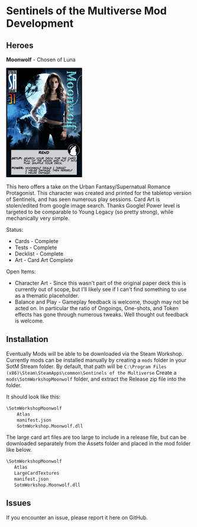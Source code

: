 # Sentinels of the Multiverse Mod Development

## Heroes
**Moonwolf** - Chosen of Luna

<img src="https://github.com/MSpekkio/SotmWorkshop/raw/main/Moonwolf/Assets/MoonwolfHero.png" width="205" height="295" />

This hero offers a take on the Urban Fantasy/Supernatual Romance Protagonist.
This character was created and printed for the tabletop version of Sentinels, and 
has seen numerous play sessions.  Card Art is stolen/edited from google image search.
Thanks Google!
Power level is targeted to be comparable to Young Legacy (so pretty strong),
while mechanically very simple.

Status:
* Cards - Complete
* Tests - Complete
* Decklist - Complete
* Art - Card Art Complete

Open Items:
* Character Art - Since this wasn't part of the original paper deck this is currently out of scope,
but I'll likely see if I can't find something to use as a thematic placeholder.
* Balance and Play - Gameplay feedback is welcome, though may not be acted on.
In particular the ratio of Ongoings, One-shots, and Token effects has gone through numerous tweaks.
Well thought out feedback is welcome.


## Installation
Eventually Mods will be able to be downloaded via the Steam Workshop.
Currently mods can be installed manually by creating a `mods` folder in your SotM Stream folder.
By default, that path will be `C:\Program Files (x86)\Steam\SteamApps\common\Sentinels of the Multiverse`
Create a `mods\SotmWorkshopMoonwolf` folder, and extract the Release zip file into the folder.

It should look like this:

    \SotmWorkshopMoonwolf
        Atlas
        manifest.json
        SotmWorkshop.Moonwolf.dll

The large card art files are too large to include in a release file, but can be downloaded separately from the Assets folder and placed in the mod folder like below.

    \SotmWorkshopMoonwolf
       Atlas
       LargeCardTextures
       manifest.json
       SotmWorkshop.Moonwolf.dll

## Issues
If you encounter an issue, please report it here on GitHub.

